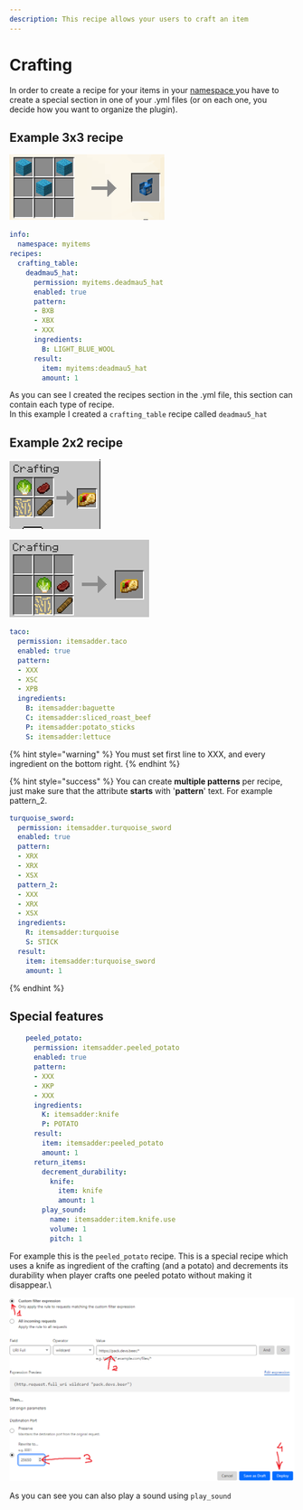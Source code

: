 ```yaml
---
description: This recipe allows your users to craft an item
---
```


# Crafting

In order to create a recipe for your items in your [namespace ](../basic-concepts/namespace.md)you have to create a special section in one of your .yml files (or on each one, you decide how you want to organize the plugin).

## Example 3x3 recipe

![](<../../../.gitbook/assets/image_(42).png>)

```yaml
info:
  namespace: myitems
recipes:
  crafting_table:
    deadmau5_hat:
      permission: myitems.deadmau5_hat
      enabled: true
      pattern:
      - BXB
      - XBX
      - XXX
      ingredients:
        B: LIGHT_BLUE_WOOL
      result:
        item: myitems:deadmau5_hat
        amount: 1
```

As you can see I created the recipes section in the .yml file, this section can contain each type of recipe.\
In this example I created a `crafting_table` recipe called `deadmau5_hat`

## Example 2x2 recipe

![](<../../../.gitbook/assets/image_(41).png>)

![](<../../../.gitbook/assets/image_(43).png>)

```yaml
taco:
  permission: itemsadder.taco
  enabled: true
  pattern:
  - XXX
  - XSC
  - XPB
  ingredients:
    B: itemsadder:baguette
    C: itemsadder:sliced_roast_beef
    P: itemsadder:potato_sticks
    S: itemsadder:lettuce
```

{% hint style="warning" %}
You must set first line to XXX, and every ingredient on the bottom right.
{% endhint %}

{% hint style="success" %}
You can create **multiple patterns** per recipe, just make sure that the attribute **starts** with '**pattern**' text. For example pattern\_2.

```yaml
turquoise_sword:
  permission: itemsadder.turquoise_sword
  enabled: true
  pattern:
  - XRX
  - XRX
  - XSX
  pattern_2:
  - XXX
  - XRX
  - XSX
  ingredients:
    R: itemsadder:turquoise
    S: STICK
  result:
    item: itemsadder:turquoise_sword
    amount: 1
```
{% endhint %}

## Special features

```yaml
    peeled_potato:
      permission: itemsadder.peeled_potato
      enabled: true
      pattern:
      - XXX
      - XKP
      - XXX
      ingredients:
        K: itemsadder:knife
        P: POTATO
      result:
        item: itemsadder:peeled_potato
        amount: 1
      return_items:
        decrement_durability:
          knife:
            item: knife
            amount: 1
        play_sound:
          name: itemsadder:item.knife.use
          volume: 1
          pitch: 1
```

For example this is the `peeled_potato` recipe. This is a special recipe which uses a knife as ingredient of  the crafting (and a potato) and decrements its durability when player crafts one peeled potato without making it disappear.\


![](<../../../.gitbook/assets/image (10).png>)

As you can see you can also play a sound using `play_sound`
